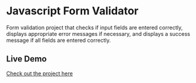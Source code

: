 # Javascript Form Validator

Form validation project that checks if input fields are entered correctly, displays appropriate error messages if necessary, and displays a success message if all fields are entered correctly. 

## Live Demo
[Check out the project here](https://Aaron-K17.github.io/Form-Validator)
